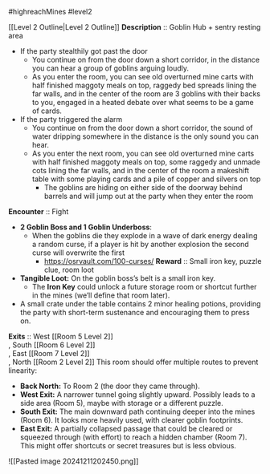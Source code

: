 #highreachMines #level2 

[[Level 2 Outline|Level 2 Outline]]
**Description** :: Goblin Hub + sentry resting area
* If the party stealthily got past the door 
	* You continue on from the door down a short corridor, in the distance you can hear a group of goblins arguing loudly. 
	* As you enter the room, you can see old overturned mine carts with half finished maggoty meals on top, raggedy bed spreads lining the far walls, and in the center of the room are 3 goblins with their backs to you, engaged in a heated debate over what seems to be a game of cards. 
* If the party triggered the alarm 
	* You continue on from the door down a short corridor, the sound of water dripping somewhere in the distance is the only sound you can hear. 
	* As you enter the next room, you can see old overturned mine carts with half finished maggoty meals on top, some raggedy and unmade cots lining the far walls, and in the center of the room a makeshift table with some playing cards and a pile of copper and silvers on top
		* The goblins are hiding on either side of the doorway behind barrels and will jump out at the party when they enter the room 

**Encounter** :: Fight
- **2 Goblin Boss and 1 Goblin Underboss**: 
	- When the goblins die they explode in a wave of dark energy dealing a random curse, if a player is hit by another explosion the second curse will overwrite the first 
		- https://osrvault.com/100-curses/
**Reward** :: Small iron key, puzzle clue, room loot
- **Tangible Loot:** On the goblin boss’s belt is a small iron key.
    - The **Iron Key** could unlock a future storage room or shortcut further in the mines (we’ll define that room later).
- A small crate under the table contains 2 minor healing potions, providing the party with short-term sustenance and encouraging them to press on.

**Exits** :: West [[Room 5 Level 2]]<br>, South [[Room 6 Level 2]]<br>, East [[Room 7 Level 2]]<br>, North [[Room 2 Level 2]]
This room should offer multiple routes to prevent linearity:

- **Back North:** To Room 2 (the door they came through).
- **West Exit:** A narrower tunnel going slightly upward. Possibly leads to a side area (Room 5), maybe with storage or a different puzzle.
- **South Exit:** The main downward path continuing deeper into the mines (Room 6). It looks more heavily used, with clearer goblin footprints.
- **East Exit:** A partially collapsed passage that could be cleared or squeezed through (with effort) to reach a hidden chamber (Room 7). This might offer shortcuts or secret treasures but is less obvious.

![[Pasted image 20241211202450.png]]